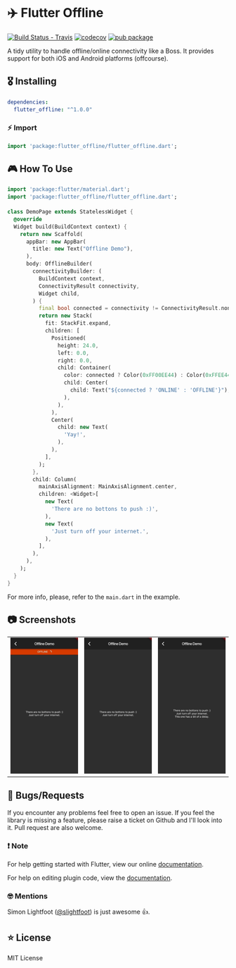 # ✈️ Flutter Offline

[![Build Status - Travis](https://travis-ci.org/jogboms/flutter_offline.svg?branch=master)](https://travis-ci.org/jogboms/flutter_offline) [![codecov](https://codecov.io/gh/jogboms/flutter_offline/branch/master/graph/badge.svg)](https://codecov.io/gh/jogboms/flutter_offline) [![pub package](https://img.shields.io/pub/v/flutter_offline.svg)](https://pub.dartlang.org/packages/flutter_offline)

A tidy utility to handle offline/online connectivity like a Boss. It provides support for both iOS and Android platforms (offcourse).

## 🎖 Installing

```yaml
dependencies:
  flutter_offline: "^1.0.0"
```

### ⚡️ Import

```dart
import 'package:flutter_offline/flutter_offline.dart';
```

## 🎮 How To Use

```dart
import 'package:flutter/material.dart';
import 'package:flutter_offline/flutter_offline.dart';

class DemoPage extends StatelessWidget {
  @override
  Widget build(BuildContext context) {
    return new Scaffold(
      appBar: new AppBar(
        title: new Text("Offline Demo"),
      ),
      body: OfflineBuilder(
        connectivityBuilder: (
          BuildContext context,
          ConnectivityResult connectivity,
          Widget child,
        ) {
          final bool connected = connectivity != ConnectivityResult.none;
          return new Stack(
            fit: StackFit.expand,
            children: [
              Positioned(
                height: 24.0,
                left: 0.0,
                right: 0.0,
                child: Container(
                  color: connected ? Color(0xFF00EE44) : Color(0xFFEE4400),
                  child: Center(
                    child: Text("${connected ? 'ONLINE' : 'OFFLINE'}"),
                  ),
                ),
              ),
              Center(
                child: new Text(
                  'Yay!',
                ),
              ),
            ],
          );
        },
        child: Column(
          mainAxisAlignment: MainAxisAlignment.center,
          children: <Widget>[
            new Text(
              'There are no bottons to push :)',
            ),
            new Text(
              'Just turn off your internet.',
            ),
          ],
        ),
      ),
    );
  }
}
```

For more info, please, refer to the `main.dart` in the example.

## 📷 Screenshots

<table>
  <tr>
    <td align="center">
      <img src="https://raw.githubusercontent.com/jogboms/flutter_offline/master/screenshots/demo_1.gif" width="250px">
    </td>
    <td align="center">
      <img src="https://raw.githubusercontent.com/jogboms/flutter_offline/master/screenshots/demo_2.gif" width="250px">
    </td>
    <td align="center">
      <img src="https://raw.githubusercontent.com/jogboms/flutter_offline/master/screenshots/demo_3.gif" width="250px">
    </td>
  </tr>
</table>

## 🐛 Bugs/Requests

If you encounter any problems feel free to open an issue. If you feel the library is
missing a feature, please raise a ticket on Github and I'll look into it.
Pull request are also welcome.

### ❗️ Note

For help getting started with Flutter, view our online
[documentation](https://flutter.io/).

For help on editing plugin code, view the [documentation](https://flutter.io/platform-plugins/#edit-code).

### 🤓 Mentions

Simon Lightfoot ([@slightfoot](https://github.com/slightfoot)) is just awesome 👍.

## ⭐️ License

MIT License
